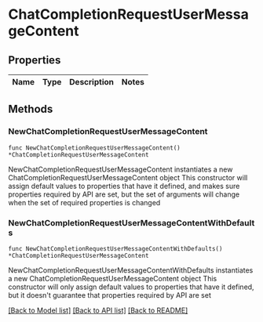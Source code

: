 # ChatCompletionRequestUserMessageContent

## Properties

Name | Type | Description | Notes
------------ | ------------- | ------------- | -------------

## Methods

### NewChatCompletionRequestUserMessageContent

`func NewChatCompletionRequestUserMessageContent() *ChatCompletionRequestUserMessageContent`

NewChatCompletionRequestUserMessageContent instantiates a new ChatCompletionRequestUserMessageContent object
This constructor will assign default values to properties that have it defined,
and makes sure properties required by API are set, but the set of arguments
will change when the set of required properties is changed

### NewChatCompletionRequestUserMessageContentWithDefaults

`func NewChatCompletionRequestUserMessageContentWithDefaults() *ChatCompletionRequestUserMessageContent`

NewChatCompletionRequestUserMessageContentWithDefaults instantiates a new ChatCompletionRequestUserMessageContent object
This constructor will only assign default values to properties that have it defined,
but it doesn't guarantee that properties required by API are set


[[Back to Model list]](../README.md#documentation-for-models) [[Back to API list]](../README.md#documentation-for-api-endpoints) [[Back to README]](../README.md)


